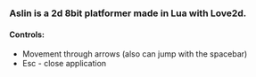 ### Aslin is a 2d 8bit platformer made in Lua with Love2d.
#### Controls:
- Movement through arrows (also can jump with the spacebar)
- Esc - close application
